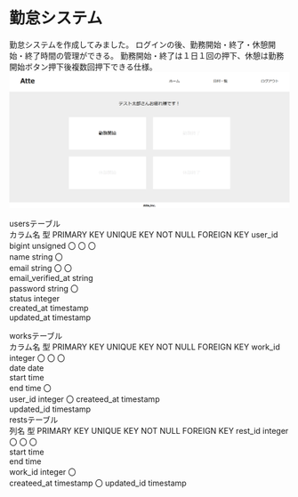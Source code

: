 # 勤怠システム
勤怠システムを作成してみました。
ログインの後、勤務開始・終了・休憩開始・終了時間の管理ができる。
勤務開始・終了は１日１回の押下、休憩は勤務開始ボタン押下後複数回押下できる仕様。
![alt text](<スクリーンショット (1)-1.png>)




usersテーブル					
カラム名	型	PRIMARY KEY	UNIQUE KEY	NOT NULL	FOREIGN KEY
user_id	bigint unsigned	〇	〇	〇	
name	string			〇	
email	string		〇	〇	
email_verified_at	string				
password	string			〇	
status	integer				
created_at	timestamp				
updated_at	timestamp				
					
worksテーブル					
カラム名	型	PRIMARY KEY	UNIQUE KEY	NOT NULL	FOREIGN KEY
work_id	integer	〇	〇	〇	
date	date				
start	time				
end	time			〇	
user_id	integer				〇
createed_at	timestamp				
updated_id	timestamp				
restsテーブル					
列名	型	PRIMARY KEY	UNIQUE KEY	NOT NULL	FOREIGN KEY
rest_id	integer	〇	〇	〇	
start	time				
end	time				
work_id	integer			〇	
createed_at	timestamp				〇
updated_id	timestamp				
					